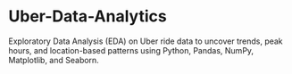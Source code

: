 # Uber-Data-Analytics
Exploratory Data Analysis (EDA) on Uber ride data to uncover trends, peak hours, and location-based patterns using Python, Pandas, NumPy, Matplotlib, and Seaborn.
